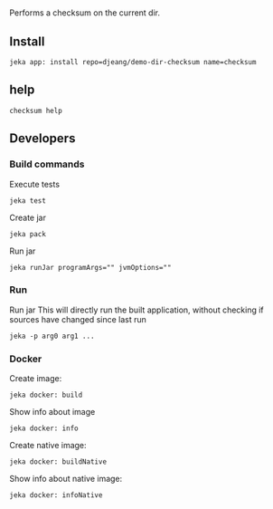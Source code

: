 #

Performs a checksum on the current dir.

## Install

```shell
jeka app: install repo=djeang/demo-dir-checksum name=checksum
```
## help
```shell
checksum help
```

## Developers

### Build commands

Execute tests
```shell
jeka test
```

Create jar 
```shell
jeka pack
```

Run jar
```shell
jeka runJar programArgs="" jvmOptions=""
```

### Run

Run jar 
This will directly run the built application, without checking if sources have changed since last run
```
jeka -p arg0 arg1 ...
```

### Docker

Create image:
```shell
jeka docker: build
```
Show info about image
```shell
jeka docker: info
```

Create native image:
```shell
jeka docker: buildNative
```
Show info about native image:
```shell
jeka docker: infoNative
```

